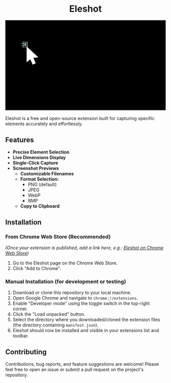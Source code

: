 <h1 align="center" id="title">Eleshot</h1>

![idk](https://raw.githubusercontent.com/Sphiment/Eleshot/refs/heads/main/Assets/Banner.gif)

<p id="description">Eleshot is a free and open-source extension built for capturing specific elements accurately and effortlessly.</p>


## Features

*   **Precise Element Selection**
*   **Live Dimensions Display** 
*   **Single-Click Capture**
*   **Screenshot Previews**
    *   **Customizable Filenames**
    *   **Format Selection:**
        *   PNG (default)
        *   JPEG
        *   WebP
        *   BMP
    *   **Copy to Clipboard**


## Installation

### From Chrome Web Store (Recommended)

*(Once your extension is published, add a link here, e.g.: [Eleshot on Chrome Web Store](https://chrome.google.com/webstore/detail/your-extension-id))*

1.  Go to the Eleshot page on the Chrome Web Store.
2.  Click "Add to Chrome".

### Manual Installation (for development or testing)

1.  Download or clone this repository to your local machine.
2.  Open Google Chrome and navigate to `chrome://extensions`.
3.  Enable "Developer mode" using the toggle switch in the top-right corner.
4.  Click the "Load unpacked" button.
5.  Select the directory where you downloaded/cloned the extension files (the directory containing `manifest.json`).
6.  Eleshot should now be installed and visible in your extensions list and toolbar.


## Contributing

Contributions, bug reports, and feature suggestions are welcome! Please feel free to open an issue or submit a pull request on the project's repository.